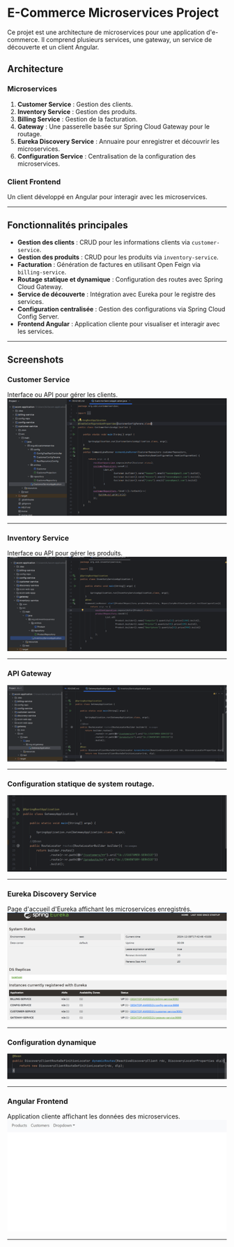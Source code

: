 
# E-Commerce Microservices Project

Ce projet est une architecture de microservices pour une application d'e-commerce. Il comprend plusieurs services, une gateway, un service de découverte et un client Angular.

## **Architecture**

### **Microservices**
1. **Customer Service** : Gestion des clients.
2. **Inventory Service** : Gestion des produits.
3. **Billing Service** : Gestion de la facturation.
4. **Gateway** : Une passerelle basée sur Spring Cloud Gateway pour le routage.
5. **Eureka Discovery Service** : Annuaire pour enregistrer et découvrir les microservices.
6. **Configuration Service** : Centralisation de la configuration des microservices.

### **Client Frontend**
Un client développé en Angular pour interagir avec les microservices.

---

## **Fonctionnalités principales**
- **Gestion des clients** : CRUD pour les informations clients via `customer-service`.
- **Gestion des produits** : CRUD pour les produits via `inventory-service`.
- **Facturation** : Génération de factures en utilisant Open Feign via `billing-service`.
- **Routage statique et dynamique** : Configuration des routes avec Spring Cloud Gateway.
- **Service de découverte** : Intégration avec Eureka pour le registre des services.
- **Configuration centralisée** : Gestion des configurations via Spring Cloud Config Server.
- **Frontend Angular** : Application cliente pour visualiser et interagir avec les services.

---

## **Screenshots**

### **Customer Service**
Interface ou API pour gérer les clients.
<img src="customer.PNG">

---

### **Inventory Service**
Interface ou API pour gérer les produits.
<img src="inventory.PNG">

---

### **API Gateway**
<img src="gateway.PNG">


---

### **Configuration statique de system routage**.
<img src="config%20stat.PNG">

---

### **Eureka Discovery Service**
Page d'accueil d'Eureka affichant les microservices enregistrés.
<img src="eureka.PNG">



---

### **Configuration dynamique**
<img src="dynamique.PNG">




---

### **Angular Frontend**
Application cliente affichant les données des microservices.
<img src="angular.PNG">

---

